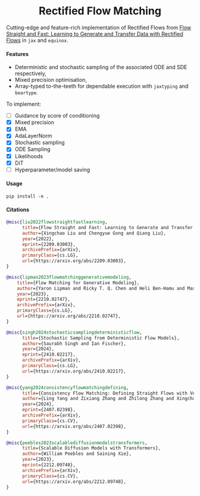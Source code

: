 <h1 align='center'>Rectified Flow Matching</h1>

Cutting-edge and feature-rich implementation of Rectified Flows from [Flow Straight and Fast: Learning to Generate and Transfer Data with Rectified Flows](https://arxiv.org/abs/2209.03003) in `jax` and `equinox`.

#### Features
- Deterministic and stochastic sampling of the associated ODE and SDE respectively,
- Mixed precision optimisation,
- Array-typed to-the-teeth for dependable execution with `jaxtyping` and `beartype`.

To implement:
- [ ] Guidance by score of conditioning
- [x] Mixed precision
- [x] EMA
- [x] AdaLayerNorm
- [x] Stochastic sampling
- [x] ODE Sampling
- [x] Likelihoods
- [x] DiT
- [ ] Hyperparameter/model saving

#### Usage

```
pip install -e . 
```

#### Citations

```bibtex
@misc{liu2022flowstraightfastlearning,
      title={Flow Straight and Fast: Learning to Generate and Transfer Data with Rectified Flow}, 
      author={Xingchao Liu and Chengyue Gong and Qiang Liu},
      year={2022},
      eprint={2209.03003},
      archivePrefix={arXiv},
      primaryClass={cs.LG},
      url={https://arxiv.org/abs/2209.03003}, 
}
```

```bibtex
@misc{lipman2023flowmatchinggenerativemodeling,
    title={Flow Matching for Generative Modeling}, 
    author={Yaron Lipman and Ricky T. Q. Chen and Heli Ben-Hamu and Maximilian Nickel and Matt Le},
    year={2023},
    eprint={2210.02747},
    archivePrefix={arXiv},
    primaryClass={cs.LG},
    url={https://arxiv.org/abs/2210.02747}, 
}
```

```bibtex
@misc{singh2024stochasticsamplingdeterministicflow,
      title={Stochastic Sampling from Deterministic Flow Models}, 
      author={Saurabh Singh and Ian Fischer},
      year={2024},
      eprint={2410.02217},
      archivePrefix={arXiv},
      primaryClass={cs.LG},
      url={https://arxiv.org/abs/2410.02217}, 
}
```

```bibtex
@misc{yang2024consistencyflowmatchingdefining,
      title={Consistency Flow Matching: Defining Straight Flows with Velocity Consistency}, 
      author={Ling Yang and Zixiang Zhang and Zhilong Zhang and Xingchao Liu and Minkai Xu and Wentao Zhang and Chenlin Meng and Stefano Ermon and Bin Cui},
      year={2024},
      eprint={2407.02398},
      archivePrefix={arXiv},
      primaryClass={cs.CV},
      url={https://arxiv.org/abs/2407.02398}, 
}
```

```bibtex
@misc{peebles2023scalablediffusionmodelstransformers,
      title={Scalable Diffusion Models with Transformers}, 
      author={William Peebles and Saining Xie},
      year={2023},
      eprint={2212.09748},
      archivePrefix={arXiv},
      primaryClass={cs.CV},
      url={https://arxiv.org/abs/2212.09748}, 
}
```
